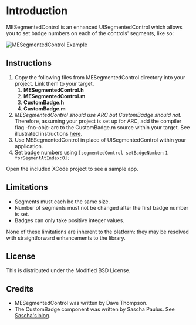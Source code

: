 Introduction
=========================

MESegmentedControl is an enhanced UISegmentedControl which allows you to set badge numbers on each of the controls' segments, like so:

![MESegmentedControl Example](/dave-thompson/MESegmentedControl/raw/master/SampleScreenShot.png)

Instructions
-------------------------

1. Copy the following files from MESegmentedControl directory into your project. Link them to your target.
    1. **MESegmentedControl.h**
    1. **MESegmentedControl.m**
    1. **CustomBadge.h**
    1. **CustomBadge.m**
1. _MESegmentedControl should use ARC but CustomBadge should not._ Therefore, assuming your project is set up for ARC, add the compiler flag -fno-objc-arc to the CustomBadge.m source within your target. See illustrated instructions [here](http://www.leesilver.net/1/post/2011/8/disabling-arc-on-certain-files-in-xcode.html).
1. Use MESegmentedControl in place of UISegmentedControl within your application.
1. Set badge numbers using `[segmentedControl setBadgeNumber:1 forSegmentAtIndex:0];`

Open the included XCode project to see a sample app.

Limitations
-------------------------

* Segments must each be the same size.
* Number of segments must not be changed after the first badge number is set.
* Badges can only take positive integer values.

None of these limitations are inherent to the platform: they may be resolved with straightforward enhancements to the library.

License
-------------------------

This is distributed under the Modified BSD License.

Credits
-------------------------

* MESegmentedControl was written by Dave Thompson.
* The CustomBadge component was written by Sascha Paulus. See  [Sascha's blog](http://www.spaulus.com/2011/04/custombadge-2-0-retina-ready-scalable-light-reflex/?lang=en).